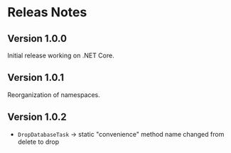 # Releas Notes

## Version 1.0.0

Initial release working on .NET Core. 

## Version 1.0.1

Reorganization of namespaces.

## Version 1.0.2

* `DropDatabaseTask` -> static "convenience" method name changed from delete to drop 




